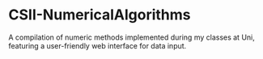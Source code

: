 # CSII-NumericalAlgorithms
A compilation of numeric methods implemented during my classes at Uni, featuring a user-friendly web interface for data input.
